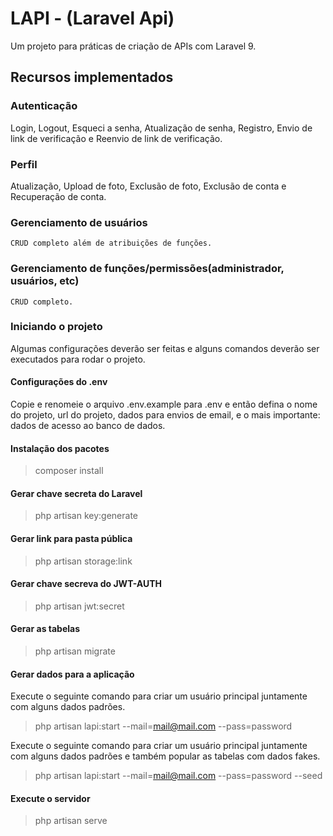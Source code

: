 # LAPI - (Laravel Api)
Um projeto para práticas de criação de APIs com Laravel 9.

## Recursos implementados
### Autenticação
Login, Logout, Esqueci a senha, Atualização de senha, Registro, Envio de link de verificação e Reenvio de link de verificação.

### Perfil
Atualização, Upload de foto, Exclusão de foto, Exclusão de conta e Recuperação de conta.

### Gerenciamento de usuários
    CRUD completo além de atribuições de funções.

### Gerenciamento de funções/permissões(administrador, usuários, etc)
    CRUD completo.

### Iniciando o projeto
Algumas configurações deverão ser feitas e alguns comandos deverão ser executados para rodar o projeto.

#### Configurações do .env
Copie e renomeie o arquivo .env.example para .env e então defina o nome do projeto, url do projeto, dados para envios de email, e o mais importante: dados de acesso ao banco de dados.

#### Instalação dos pacotes
> composer install

#### Gerar chave secreta do Laravel
> php artisan key:generate

#### Gerar link para pasta pública
> php artisan storage:link

#### Gerar chave secreva do JWT-AUTH
> php artisan jwt:secret

#### Gerar as tabelas
> php artisan migrate

#### Gerar dados para a aplicação
Execute o seguinte comando para criar um usuário principal juntamente com alguns dados padrões.
> php artisan lapi:start --mail=mail@mail.com --pass=password

Execute o seguinte comando para criar um usuário principal juntamente com alguns dados padrões e também popular as tabelas com dados fakes.
> php artisan lapi:start --mail=mail@mail.com --pass=password --seed

#### Execute o servidor
> php artisan serve